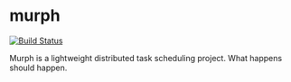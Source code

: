 # murph
[![Build Status](https://travis-ci.org/meeteach/murph.svg?branch=master)](https://travis-ci.org/meeteach/murph) 

Murph is a lightweight distributed task scheduling project. What happens should happen.
